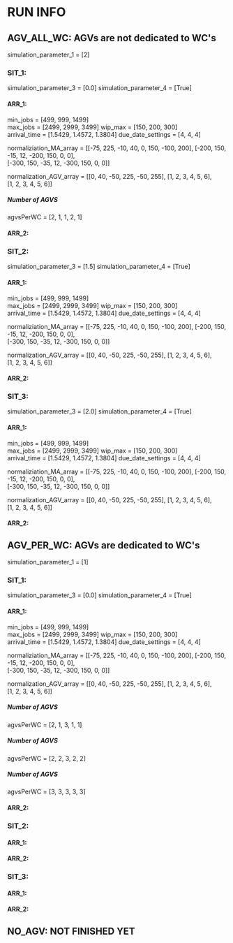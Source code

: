 
# RUN INFO


## AGV_ALL_WC: AGVs are not dedicated to WC's
simulation_parameter_1 = [2]

### SIT_1: 
simulation_parameter_3 = [0.0]
simulation_parameter_4 = [True]

#### ARR_1: 
min_jobs = [499, 999, 1499]  
max_jobs = [2499, 2999, 3499] 
wip_max = [150, 200, 300]  
arrival_time = [1.5429, 1.4572, 1.3804]
due_date_settings = [4, 4, 4]

normaliziation_MA_array =  [[-75, 225, -10, 40, 0, 150, -100, 200],
                            [-200, 150, -15, 12, -200, 150, 0, 0],  
                            [-300, 150, -35, 12, -300, 150, 0, 0]]  

normalization_AGV_array =  [[0, 40, -50, 225, -50, 255],
                            [1, 2, 3, 4, 5, 6],  
                            [1, 2, 3, 4, 5, 6]]  

##### Number of AGVS
agvsPerWC = [2, 1, 1, 2, 1]


#### ARR_2:

### SIT_2:
simulation_parameter_3 = [1.5]
simulation_parameter_4 = [True]

#### ARR_1:
min_jobs = [499, 999, 1499]  
max_jobs = [2499, 2999, 3499] 
wip_max = [150, 200, 300]  
arrival_time = [1.5429, 1.4572, 1.3804]
due_date_settings = [4, 4, 4]

normaliziation_MA_array =  [[-75, 225, -10, 40, 0, 150, -100, 200],
                            [-200, 150, -15, 12, -200, 150, 0, 0],  
                            [-300, 150, -35, 12, -300, 150, 0, 0]]  

normalization_AGV_array =  [[0, 40, -50, 225, -50, 255],
                            [1, 2, 3, 4, 5, 6],  
                            [1, 2, 3, 4, 5, 6]]  

#### ARR_2:


### SIT_3:
simulation_parameter_3 = [2.0]
simulation_parameter_4 = [True]

#### ARR_1:
min_jobs = [499, 999, 1499]  
max_jobs = [2499, 2999, 3499] 
wip_max = [150, 200, 300]  
arrival_time = [1.5429, 1.4572, 1.3804]
due_date_settings = [4, 4, 4]

normaliziation_MA_array =  [[-75, 225, -10, 40, 0, 150, -100, 200],
                            [-200, 150, -15, 12, -200, 150, 0, 0],  
                            [-300, 150, -35, 12, -300, 150, 0, 0]]  

normalization_AGV_array =  [[0, 40, -50, 225, -50, 255],
                            [1, 2, 3, 4, 5, 6],  
                            [1, 2, 3, 4, 5, 6]]  





#### ARR_2:






## AGV_PER_WC: AGVs are dedicated to WC's
simulation_parameter_1 = [1]

### SIT_1:
simulation_parameter_3 = [0.0]
simulation_parameter_4 = [True]

#### ARR_1:
min_jobs = [499, 999, 1499]  
max_jobs = [2499, 2999, 3499] 
wip_max = [150, 200, 300]  
arrival_time = [1.5429, 1.4572, 1.3804]
due_date_settings = [4, 4, 4]

normaliziation_MA_array =  [[-75, 225, -10, 40, 0, 150, -100, 200],
                            [-200, 150, -15, 12, -200, 150, 0, 0],  
                            [-300, 150, -35, 12, -300, 150, 0, 0]]  

normalization_AGV_array =  [[0, 40, -50, 225, -50, 255],
                            [1, 2, 3, 4, 5, 6],  
                            [1, 2, 3, 4, 5, 6]] 

##### Number of AGVS
agvsPerWC = [2, 1, 3, 1, 1]

##### Number of AGVS
agvsPerWC = [2, 2, 3, 2, 2]

##### Number of AGVS
agvsPerWC = [3, 3, 3, 3, 3]

#### ARR_2:

### SIT_2:
#### ARR_1:
#### ARR_2:

### SIT_3:
#### ARR_1:
#### ARR_2:


## NO_AGV: NOT FINISHED YET